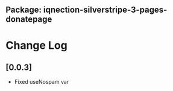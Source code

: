## Package: iqnection-silverstripe-3-pages-donatepage
# Change Log


## [0.0.3]
- Fixed useNospam var